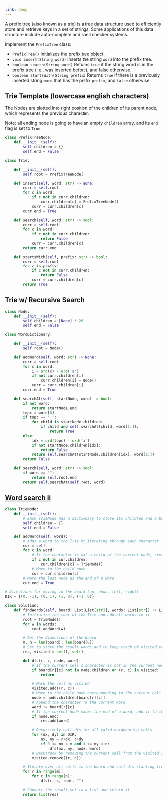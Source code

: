 ```yaml
---
link: deep
---
```

A prefix tree (also known as a trie) is a tree data structure used to efficiently store and retrieve keys in a set of strings. Some applications of this data structure include auto-complete and spell checker systems.

Implement the `PrefixTree` class:

- `PrefixTree()` Initializes the prefix tree object.
- `void insert(String word)` Inserts the string `word` into the prefix tree.
- `boolean search(String word)` Returns `true` if the string word is in the prefix tree (i.e., was inserted before), and false otherwise.
- `boolean startsWith(String prefix)` Returns `true` if there is a previously inserted string `word` that has the prefix `prefix`, and `false` otherwise.


## Trie Template (lowercase english characters)
The Nodes are slotted into right position of the children of its parent node, which represents the previous character.

Note: all ending node is going to have an empty `children` array, and its `end` flag is set to `True`.
```python
class PrefixTreeNode:
    def __init__(self):
        self.children = {}
        self.end = False

class Trie:

    def __init__(self):
        self.root = PrefixTreeNode()

    def insert(self, word: str) -> None:
        curr = self.root
        for c in word:
            if c not in curr.children:
                curr.children[c] = PrefixTreeNode()
            curr = curr.children[c]
        curr.end = True

    def search(self, word: str) -> bool:
        curr = self.root
        for c in word:
            if c not in curr.children:
                return False
            curr = curr.children[c]
        return curr.end

    def startsWith(self, prefix: str) -> bool:
        curr = self.root
        for c in prefix:
            if c not in curr.children:
                return False
            curr = curr.children[c]
        return True
```

## Trie w/ Recursive Search
```python
class Node:
    def __init__(self):
        self.children = [None] * 26
        self.end = False

class WordDictionary:

    def __init__(self):
        self.root = Node()

    def addWord(self, word: str) -> None:
        curr = self.root
        for c in word:
            i = ord(c) - ord('a')
            if not curr.children[i]:
                curr.children[i] = Node()
            curr = curr.children[i]
        curr.end = True

    def searchAt(self, startNode, word) -> bool:
        if not word:
            return startNode.end
        topc = word[0]
        if topc == '.':
            for child in startNode.children:
                if child and self.searchAt(child, word[1:]):
                    return True
        else:
            idx = ord(topc) - ord('a')
            if not startNode.children[idx]:
                return False
            return self.searchAt(startNode.children[idx], word[1:])
        return False

    def search(self, word: str) -> bool:
        if word == "":
            return self.root.end
        return self.searchAt(self.root, word)
```

## [Word search ii](https://leetcode.com/problems/word-search-ii/)
```python
class TrieNode:
    def __init__(self):
        # Each TrieNode has a dictionary to store its children and a boolean to indicate if it's the end of a word
        self.children = {}
        self.end = False

    def addWord(self, word):
        # Adds a word to the Trie by iterating through each character
        cur = self
        for c in word:
            # If the character is not a child of the current node, create a new TrieNode for it
            if c not in cur.children:
                cur.children[c] = TrieNode()
            # Move to the child node
            cur = cur.children[c]
        # Mark the last node as the end of a word
        cur.end = True

# Directions for moving in the board (up, down, left, right)
DIR = {(0, -1), (0, 1), (1, 0), (-1, 0)}

class Solution:
    def findWords(self, board: List[List[str]], words: List[str]) -> List[str]:
        # Initialize the root of the Trie and add all words to it
        root = TrieNode()
        for w in words:
            root.addWord(w)

        # Get the dimensions of the board
        m, n = len(board), len(board[0])
        # Set to store the result words and to keep track of visited cells
        res, visited = set(), set()

        def dfs(r, c, node, word):
            # If the current cell's character is not in the current node's children or the cell is visited, return
            if board[r][c] not in node.children or (r, c) in visited:
                return

            # Mark the cell as visited
            visited.add((r, c))
            # Move to the child node corresponding to the current cell's character
            node = node.children[board[r][c]]
            # Append the character to the current word
            word += board[r][c]
            # If the current node marks the end of a word, add it to the result set
            if node.end:
                res.add(word)

            # Recursively call dfs for all valid neighboring cells
            for (dx, dy) in DIR:
                nx, ny = r+dx, c+dy
                if 0 <= nx < m and 0 <= ny < n:
                    dfs(nx, ny, node, word)
            # Backtrack by removing the current cell from the visited set
            visited.remove((r, c))

        # Iterate over all cells in the board and call dfs starting from each cell
        for r in range(m):
            for c in range(n):
                dfs(r, c, root, "")

        # Convert the result set to a list and return it
        return list(res)
```

